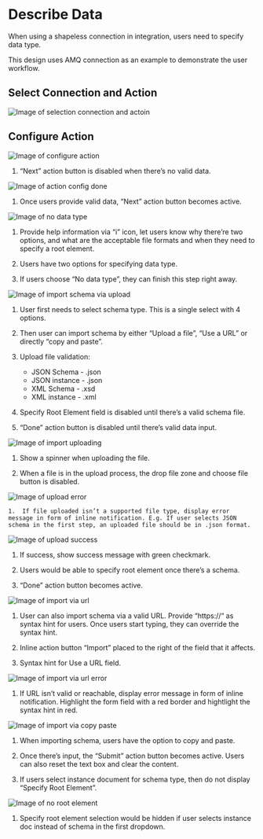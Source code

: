 # Describe Data

When using a shapeless connection in integration, users need to specify data type.

This design uses AMQ connection as an example to demonstrate the user workflow.

## Select Connection and Action

![Image of selection connection and actoin](img/describe-data-workflow.png)

## Configure Action

![Image of configure action](img/describe-data-configaction.png)

1. “Next” action button is disabled when there’s no valid data.  

![Image of action config done](img/describe-data-actionconfig-done.png)

1. Once users provide valid data, “Next” action button becomes active.  

![Image of no data type](img/describe-data-specifydatatype-nodatatype.png)

1.	Provide help information via “i” icon, let users know why there’re two options, and what are the acceptable file formats and when they need to specify a root element.

2.	Users have two options for specifying data type.

3.	If users choose “No data type”, they can finish this step right away.

![Image of import schema via upload](img/describe-data-define-upload.png)

1. User first needs to select schema type. This is a single select with 4 options.

2. Then user can import schema by either “Upload a file”, “Use a URL” or directly “copy and paste”.

3. Upload file validation:
    - JSON Schema - .json
    - JSON instance - .json
    - XML Schema - .xsd
    - XML instance - .xml

4. Specify Root Element field is disabled until there’s a valid schema file.

5. “Done” action button is disabled until there’s valid data input.

![Image of import uploading](img/describe-data-define-uploading.png)

1. 	Show a spinner when uploading the file.

2. 	When a file is in the upload process, the drop file zone and choose file button is disabled.

![Image of upload error](img/describe-data-define-uploaderror.png)

	1. 	If file uploaded isn’t a supported file type, display error message in form of inline notification. E.g. If user selects JSON schema in the first step, an uploaded file should be in .json format.

![Image of upload success](img/describe-data-define-uploadsuccess.png)

1.	If success, show success message with green checkmark.

2.	Users would be able to specify root element once there’s a schema.

3.	“Done” action button becomes active.

![Image of import via url](img/describe-data-define-url.png)

1. 	User can also import schema via a valid URL. Provide “https://“ as syntax hint for users. Once users start typing, they can override the syntax hint.

2. 	Inline action button “Import” placed to the right of the field that it affects.

3. 	Syntax hint for Use a URL field.

![Image of import via url error](img/describe-data-define-urlerror.png)

1. 	If URL isn’t valid or reachable, display error message in form of inline notification. Highlight the form field with a red border and hightlight the syntax hint in red.

![Image of import via copy paste](img/describe-data-import-copyPaste.png)

1.	When importing schema, users have the option to copy and paste.

2.	Once there’s input, the “Submit” action button becomes active. Users can also reset the text box and clear the content.
    
3.	If users select instance document for schema type, then do not display “Specify Root Element”.

![Image of no root element](img/describe-data-define-noRootElement.png)

1. 	Specify root element selection would be hidden if user selects instance doc instead of schema in the first dropdown.
